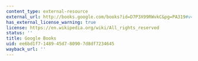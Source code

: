 ```yaml
---
content_type: external-resource
external_url: http://books.google.com/books?id=D7P3X99RWvkC&pg=PA319#v=onepage
has_external_license_warning: true
license: https://en.wikipedia.org/wiki/All_rights_reserved
status: ''
title: Google Books
uid: ee6bd1f7-1489-45d7-8090-7d8df7234645
wayback_url: ''
---
```

